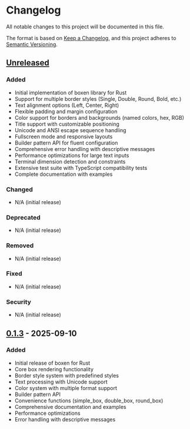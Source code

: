 # Changelog

All notable changes to this project will be documented in this file.

The format is based on [Keep a Changelog](https://keepachangelog.com/en/1.0.0/),
and this project adheres to [Semantic Versioning](https://semver.org/spec/v2.0.0.html).

## [Unreleased]

### Added

- Initial implementation of boxen library for Rust
- Support for multiple border styles (Single, Double, Round, Bold, etc.)
- Text alignment options (Left, Center, Right)
- Flexible padding and margin configuration
- Color support for borders and backgrounds (named colors, hex, RGB)
- Title support with customizable positioning
- Unicode and ANSI escape sequence handling
- Fullscreen mode and responsive layouts
- Builder pattern API for fluent configuration
- Comprehensive error handling with descriptive messages
- Performance optimizations for large text inputs
- Terminal dimension detection and constraints
- Extensive test suite with TypeScript compatibility tests
- Complete documentation with examples

### Changed

- N/A (initial release)

### Deprecated

- N/A (initial release)

### Removed

- N/A (initial release)

### Fixed

- N/A (initial release)

### Security

- N/A (initial release)

## [0.1.3] - 2025-09-10

### Added

- Initial release of boxen for Rust
- Core box rendering functionality
- Border style system with predefined styles
- Text processing with Unicode support
- Color system with multiple format support
- Builder pattern API
- Convenience functions (simple_box, double_box, round_box)
- Comprehensive documentation and examples
- Performance optimizations
- Error handling with descriptive messages

[Unreleased]: https://github.com/sabry-awad97/boxen/compare/v0.1.3...HEAD
[0.1.3]: https://github.com/sabry-awad97/boxen/releases/tag/v0.1.3
